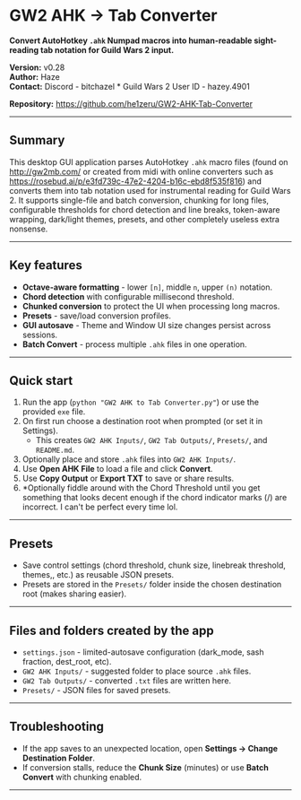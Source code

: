 # GW2 AHK → Tab Converter

**Convert AutoHotkey `.ahk` Numpad macros into human-readable sight-reading tab notation for Guild Wars 2 input.**

**Version:** v0.28  
**Author:** Haze  
**Contact:** Discord - bitchazel *  Guild Wars 2 User ID - hazey.4901

**Repository:** https://github.com/he1zeru/GW2-AHK-Tab-Converter

---

## Summary

This desktop GUI application parses AutoHotkey `.ahk` macro files (found on http://gw2mb.com/ or created from midi with online converters such as https://rosebud.ai/p/e3fd739c-47e2-4204-b16c-ebd8f535f816) and converts them into tab notation used for instrumental reading for Guild Wars 2. It supports single-file and batch conversion, chunking for long files, configurable thresholds for chord detection and line breaks, token-aware wrapping, dark/light themes, presets, and other completely useless extra nonsense.

---

## Key features

- **Octave-aware formatting** - lower `[n]`, middle `n`, upper `(n)` notation.
- **Chord detection** with configurable millisecond threshold.
- **Chunked conversion** to protect the UI when processing long macros.
- **Presets** - save/load conversion profiles.
- **GUI autosave** - Theme and Window UI size changes persist across sessions.
- **Batch Convert** - process multiple `.ahk` files in one operation.

---

## Quick start

1. Run the app (`python "GW2 AHK to Tab Converter.py"`) or use the provided `exe` file.
2. On first run choose a destination root when prompted (or set it in Settings).
   - This creates `GW2 AHK Inputs/`, `GW2 Tab Outputs/`, `Presets/`, and `README.md`.
3. Optionally place and store `.ahk` files into `GW2 AHK Inputs/`.
4. Use **Open AHK File** to load a file and click **Convert**.
5. Use **Copy Output** or **Export TXT** to save or share results.
6. *Optionally fiddle around with the Chord Threshold until you get something that looks decent enough if the chord indicator marks (/) are incorrect. I can't be perfect every time lol.

---

## Presets

- Save control settings (chord threshold, chunk size, linebreak threshold, themes,, etc.) as reusable JSON presets.
- Presets are stored in the `Presets/` folder inside the chosen destination root (makes sharing easier).

---

## Files and folders created by the app

- `settings.json` - limited-autosave configuration (dark_mode, sash fraction, dest_root, etc).
- `GW2 AHK Inputs/` - suggested folder to place source `.ahk` files.
- `GW2 Tab Outputs/` - converted `.txt` files are written here.
- `Presets/` - JSON files for saved presets.

---

## Troubleshooting

- If the app saves to an unexpected location, open **Settings → Change Destination Folder**.
- If conversion stalls, reduce the **Chunk Size** (minutes) or use **Batch Convert** with chunking enabled.

---


